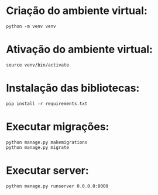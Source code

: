 # Criação do ambiente virtual:
	python -m venv venv
	
# Ativação do ambiente virtual:
	source venv/bin/activate

# Instalação das bibliotecas:
    pip install -r requirements.txt

# Executar migrações:
	python manage.py makemigrations
	python manage.py migrate
	
# Executar server:
	python manage.py runserver 0.0.0.0:8000
	
